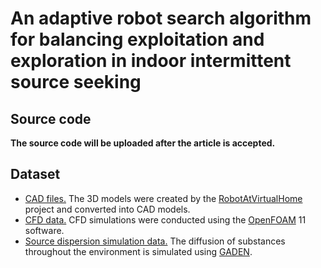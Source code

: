 # An adaptive robot search algorithm for balancing exploitation and exploration in indoor intermittent source seeking

## Source code

**The source code will be uploaded after the article is accepted.**

## Dataset

- [CAD files.](https://huggingface.co/datasets/WangHaaa/SourceSearchingDatasetCAD) The 3D models were created by the [RobotAtVirtualHome](https://github.com/DavidFernandezChaves/RobotAtVirtualHome) project and converted into CAD models.
- [CFD data.](https://huggingface.co/datasets/WangHaaa/SourceSearchingDatasetCFD) CFD simulations were conducted using the [OpenFOAM](https://openfoam.org/) 11 software.
- [Source dispersion simulation data.](https://huggingface.co/datasets/WangHaaa/source_searching_dataset_step) The diffusion of substances throughout the environment is simulated using [GADEN](https://github.com/MAPIRlab/gaden). 


